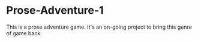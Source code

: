 # Prose-Adventure-1
This is a prose adventure game. It's an on-going project to bring this genre of game back
